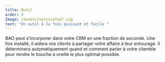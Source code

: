 ```yaml
---
title: Outil
order: 3
Image: /assets/serviceTool.svg
text: "Un outil à la fois puissant et facile "
---
```

BAO peut s’incorporer dans votre CRM en une fraction de seconde. Une fois installé, il aidera vos clients à partager votre affaire à leur entourage. Il déterminera automatiquement quand et comment parler à votre clientèle pour rendre le bouche à oreille le plus optimal possible.